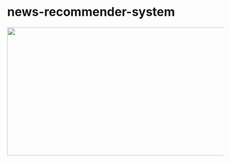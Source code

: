 # news-recommender-system

<p align="center">
  <img src="https://i.imgur.com/ZQFaHk9.gif" width="600" height="300" />
</p>
